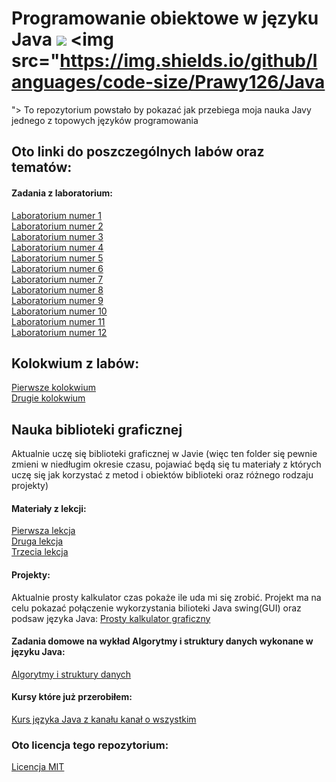 # Programowanie obiektowe w języku Java <img src="https://img.shields.io/github/license/Prawy126/Java"> <img src="https://img.shields.io/github/languages/code-size/Prawy126/Java
">
To repozytorium powstało by pokazać jak przebiega moja nauka Javy jednego z topowych języków programowania
## Oto linki do poszczególnych labów oraz tematów:
#### Zadania z laboratorium:
<a href="https://github.com/Prawy126/Java/tree/main/Laby/lab1">Laboratorium numer 1</a><br>
<a href="https://github.com/Prawy126/Java/tree/main/Laby/lab2">Laboratorium numer 2</a><br>
<a href="https://github.com/Prawy126/Java/tree/main/Laby/Lab3">Laboratorium numer 3</a><br>
<a href="https://github.com/Prawy126/Java/tree/main/Laby/lab%204">Laboratorium numer 4</a><br>
<a href="https://github.com/Prawy126/Java/tree/main/Laby/lab%205">Laboratorium numer 5</a><br>
<a href="https://github.com/Prawy126/Java/tree/main/Laby/lab%206">Laboratorium numer 6</a><br>
<a href="https://github.com/Prawy126/Java/tree/main/Laby/lab7">Laboratorium numer 7</a><br>
<a href="https://github.com/Prawy126/Java/tree/main/Laby/lab%208">Laboratorium numer 8</a><br>
<a href="https://github.com/Prawy126/Java/tree/main/Laby/lab%209">Laboratorium numer 9</a><br>
<a href="https://github.com/Prawy126/Java/tree/main/Laby/lab%2010">Laboratorium numer 10</a><br>
<a href="https://github.com/Prawy126/Java/tree/main/Laby/lab%2011">Laboratorium numer 11</a><br>
<a href="https://github.com/Prawy126/Java/tree/main/Laby/lab%2012">Laboratorium numer 12</a><br>

## Kolokwium z labów:
<a href="https://github.com/Prawy126/Java/tree/main/Kolokwium/Kolokwium">Pierwsze kolokwium</a><br>
<a href="https://github.com/Prawy126/Java/tree/main/Kolokiwum/Kolokwium%202">Drugie kolokwium</a><br>

## Nauka biblioteki graficznej
Aktualnie uczę się biblioteki graficznej w Javie (więc ten folder się pewnie zmieni w niedługim okresie czasu, pojawiać będą się tu materiały z których uczę się jak korzystać z metod i obiektów biblioteki oraz różnego rodzaju projekty)<br>
#### Materiały z lekcji:
<a href="https://github.com/Prawy126/Java/tree/main/Biblioteka_graficzna/MojeOkienko">Pierwsza lekcja</a><br>
<a href="https://github.com/Prawy126/Java/tree/main/Biblioteka_graficzna/Lekcja2">Druga lekcja</a><br>
<a href="https://github.com/Prawy126/Java/tree/main/Biblioteka_graficzna/lekcja3">Trzecia lekcja</a><br>
#### Projekty:
Aktualnie prosty kalkulator czas pokaże ile uda mi się zrobić. Projekt ma na celu pokazać połączenie wykorzystania 
bilioteki Java swing(GUI) oraz podsaw języka Java:
<a href="https://github.com/Prawy126/Java/tree/main/Biblioteka_graficzna/kalkulator">Prosty kalkulator graficzny</a><br>

#### Zadania domowe na wykład Algorytmy i struktury danych wykonane w języku Java:
<a href="https://github.com/Prawy126/Java/tree/main/Algorytmy">Algorytmy i struktury danych</a><br>

#### Kursy które już przerobiłem:
<a href="https://github.com/Prawy126/Java/tree/main/Kurs_Kanal_O_Wszystkim">Kurs języka Java z kanału kanał o wszystkim</a><br>

### Oto licencja tego repozytorium:
<a href="https://github.com/Prawy126/Java/tree/main/LICENSE">Licencja MIT</a><br>
